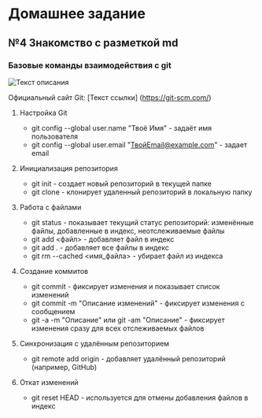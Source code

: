 # Домашнее задание

## №4 Знакомство с разметкой md

### Базовые команды взаимодействия с git

![Текст описания](https://media.proglib.io/wp-uploads/2017/04/57873948decae.png)

Официальный сайт Git: [Текст ссылки] (https://git-scm.com/)

1. Настройка Git
   - git config --global user.name "Твоё Имя" - задаёт имя пользователя
   - git config --global user.email "ТвойEmail@example.com" - задает email

2. Инициализация репозитория
   - git init - создает новый репозиторий в текущей папке
   - git clone <URL> - клонирует удаленный репозиторий в локальную папку

3. Работа с файлами
   - git status - показывает текущий статус репозиторий: изменённые файлы, добавленные в индекс, неотслеживаемые файлы
   - git add <файл> - добавляет файл в индекс
   - git add . - добавляет все файлы в индекс
   - git rm --cached <имя_файла> - убирает файл из индекса

4. Создание коммитов
   - git commit - фиксирует изменения и показывает список изменений
   - git commit -m "Описание изменений" - фиксирует изменения с сообщением
   - git -a -m "Описание" или git -am "Описание" - фиксирует изменения сразу для всех отслеживаемых файлов

5. Синхронизация с удалённым репозиторием
   - git remote add origin <URL> - добавляет удалённый репозиторий (например, GitHub)

6. Откат изменений
   - git reset HEAD - используется для отмены добавления файлов в индекс
  